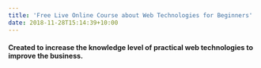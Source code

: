 ```yaml
---
title: 'Free Live Online Course about Web Technologies for Beginners'
date: 2018-11-28T15:14:39+10:00
---
```

#### Created to increase the knowledge level of practical web technologies to improve the business.


